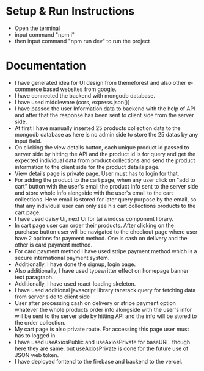 # Setup & Run Instructions

- Open the terminal
- input command "npm i"
- then input command "npm run dev" to run the project

# Documentation

- I have generated idea for UI design from themeforest and also other e-commerce based websites from google.
- I have connected the backend with mongodb database. 
- I have used middleware (cors, express.json())
- I have passed the user Information data to backend with the help of API and after that the response has been sent to client side from the server side,
- At first I have manually inserted 25 products collection data to the mongodb database as here is no admin side to store the 25 datas by any input field.
- On clicking the view details button, each unique product id passed to server side by hitting the API and the product id is for query and get the expected individual data from product collections and send the product information to the client side for the product details page.
- View details page is private page. User must has to login for that. 
- For adding the product to the cart page, when any user click on "add to cart" button with the user's email the product info sent to the server side and store whole info alongside with the user's email to the cart collections. Here email is stored for later query purpose by the email, so that any individual user can only see his cart collections products to the cart page.
- I have used daisy Ui, next Ui for tailwindcss component library.
- In cart page user can order their products. After clicking on the purchase button user will be navigated to the checkout page where user have 2 options for payment method. One is cash on delivery and the other is card payment method.
- For card payment method I have used stripe payment method which is a secure international payment system.
- Additionally, I have done the signup, login page.
- Also additionally, I have used typewritter effect on homepage banner text paragraph.
- Additionally, I have used react-loading skeleton.
- I have used additional javascript library tanstack query for fetching data from server side to client side
- User after processing cash on delivery or stripe payment option whatever the whole products order info alongside with the user's infor will be sent to the server side by hitting API and the info will be stored to the order collection. 
- My cart page is also private route. For accessing this page user must has to logged in.
- I have used useAxiosPublic and useAxiosPrivate for baseURL. though here they are same. but useAxiosPrivate is done for the future use of JSON web token. 
- I have deployed fontend to the firebase and backend to the vercel.


